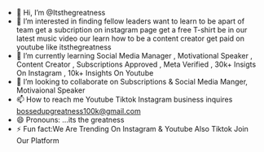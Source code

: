 - 👋 Hi, I’m @Itsthegreatness 
- 👀 I’m interested in finding fellow leaders want to learn to be apart of team get a subcription on instagram page get a free T-shirt be in our latest music video our learn how to be a content creator get paid on youtube like itsthegreatness
- 🌱 I’m currently learning Social Media Manager , Motivational Speaker , Content Creator , Subscriptions Approved , Meta Verified , 30k+ Insigts On Instagram , 10k+ Insights On Youtube 
- 💞️ I’m looking to collaborate on Subscriptions & Social Media Manger, Motivaional Speaker 
- 📫 How to reach me Youtube Tiktok Instagram business inquires bossedupgreatness100k@gmail.com
- 😄 Pronouns: ...its the greatness 
- ⚡ Fun fact:We Are Trending On Instagram & Youtube Also Tiktok Join Our Platform 

<!---
Itsthegreatness/Itsthegreatness is a ✨ special ✨ repository because its `README.md` (this file) appears on your GitHub profile.
You can click the Preview link to take a look at your changes.
--->
